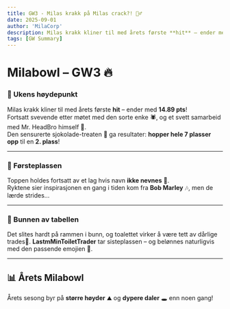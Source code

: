 ```yaml
---
title: GW3 - Milas krakk på Milas crack?! 🤹‍♂️
date: 2025-09-01
author: 'MilaCorp'
description: Milas krakk kliner til med årets første **hit** – ender med **14.89 pts**!  
tags: [GW Summary]
---
```


# Milabowl – GW3 🔥

### 🥈 Ukens høydepunkt
Milas krakk kliner til med årets første **hit** – ender med **14.89 pts**!  
Fortsatt svevende etter møtet med den sorte enke 🕷️, og et svett samarbeid med Mr. HeadBro himself 🤝.  
Den sensurerte sjokolade-treaten 🍫 ga resultater: **hopper hele 7 plasser opp** til en **2. plass**!

---

### 🥇 Førsteplassen
Toppen holdes fortsatt av et lag hvis navn **ikke nevnes** 🙊.  
Ryktene sier inspirasjonen en gang i tiden kom fra **Bob Marley** 🎶, men de lærde strides…

---

### 🚽 Bunnen av tabellen
Det slites hardt på rammen i bunn, og toalettet virker å være tett av dårlige trades🚾. 
**LastmMinToiletTrader** tar sisteplassen – og belønnes naturligvis med den passende emojien 💩.  

---

## 📊 Årets Milabowl
Årets sesong byr på **større høyder** ⛰️ og **dypere daler** 🕳️ enn noen gang!
